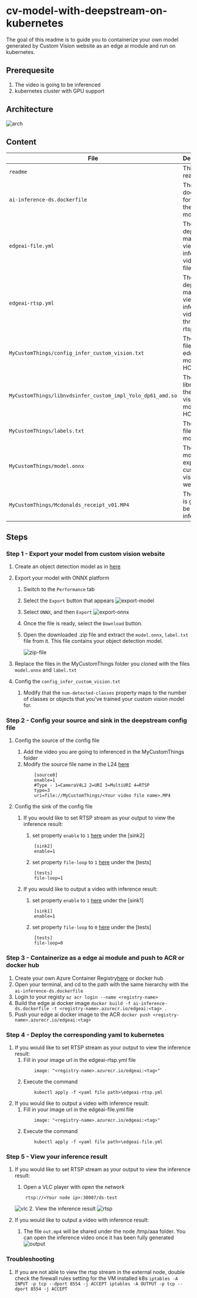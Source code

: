 # cv-model-with-deepstream-on-kubernetes

The goal of this readme is to guide you to containerize your own model generated by Custom Vision website as an edge ai module and run on kubernetes. 

## Prerequesite
1. The video is going to be inferenced
2. kubernetes cluster with GPU support

## Architecture

![arch](docs/images/arch-1.png)

## Content
| File             | Description                                                   |
|-------------------------|---------------------------------------------------------------|
| `readme`    | This readme file |
| `ai-inference-ds.dockerfile`    | The dockerfile for building the edge-ai module |
| `edgeai-file.yml`    | The k8s deployment manifest for viewing the inference video as a file |
| `edgeai-rtsp.yml`    | The k8s deployment manifest for viewing the inference video through rtsp stream |
| `MyCustomThings/config_infer_custom_vision.txt`    | The config file for edge ai module for HCI |
| `MyCustomThings/libnvdsinfer_custom_impl_Yolo_dp61_amd.so`    | The parser library of the custom vision model for HCI VM |
| `MyCustomThings/labels.txt`    | The labels file of the model|
| `MyCustomThings/model.onnx`    | The onnx model export from custom vision website  |
| `MyCustomThings/Mcdonalds_receipt_v01.MP4`    | The video is going to be inferenced |

## Steps
### Step 1 - Export your model from custom vision website
1. Create an object detection model as in [here](https://docs.microsoft.com/en-us/azure/cognitive-services/custom-vision-service/get-started-build-detector)

2. Export your model with ONNX platform
   1. Switch to the `Performance` tab
   2. Select the `Export` button that appears
      ![export-model](docs/images/export-model.png)
   3. Select `ONNX`, and then `Export`
      ![export-onnx](docs/images/export-onnx.png)
   4. Once the file is ready, select the `Download` button. 
   5. Open the downloaded .zip file and extract the `model.onnx`, `label.txt` file from it. This file contains your object detection model.
   
      ![zip-file](docs/images/zip-file.png)
3. Replace the files in the MyCustomThings folder you cloned with the files `model.onnx` and `label.txt` 
4. Config the `config_infer_custom_vision.txt`
   1. Modify that the `num-detected-classes` property maps to the number of classes or objects that you've trained your custom vision model for.  

### Step 2 - Config your source and sink in the deepstream config file
1. Config the source of the config file
   1.  Add the video you are going to inferenced in the MyCustomThings folder
   2.  Modify the source file name in the L24 [here](https://github.com/leannhuang/cv-model-with-deepstream-on-AKS4HCI/blob/main/MyCustomThings/source4_1080p_dec_infer-resnet_tracker_sgie_tiled_display_int8.txt#L24)
        ```
            [source0]
            enable=1
            #Type - 1=CameraV4L2 2=URI 3=MultiURI 4=RTSP
            type=3
            uri=file://MyCustomThings/<Your video file name>.MP4
        ```

2. Config the sink of the config file
   1. If you would like to set RTSP stream as your output to view the inference result:
      1. set property `enable` to `1` [here](https://github.com/leannhuang/cv-model-with-deepstream-on-AKS4HCI/blob/main/MyCustomThings/source4_1080p_dec_infer-resnet_tracker_sgie_tiled_display_int8.txt#L62) under the [sink2]
        ```
            [sink2]
            enable=1
        ```
      2. set property `file-loop` to `1` [here](https://github.com/leannhuang/cv-model-with-deepstream-on-AKS4HCI/blob/main/MyCustomThings/source4_1080p_dec_infer-resnet_tracker_sgie_tiled_display_int8.txt#L174) under the [tests]
        ```
            [tests]
            file-loop=1
        ```
   
   2. If you would like to output a video with inference result:
      1. set property `enable` to `1` [here](https://github.com/leannhuang/cv-model-with-deepstream-on-AKS4HCI/blob/main/MyCustomThings/source4_1080p_dec_infer-resnet_tracker_sgie_tiled_display_int8.txt#L43) under the [sink1]
        ```
            [sink1]
            enable=1
        ```
      2. set property `file-loop` to `0` [here](https://github.com/leannhuang/cv-model-with-deepstream-on-AKS4HCI/blob/main/MyCustomThings/source4_1080p_dec_infer-resnet_tracker_sgie_tiled_display_int8.txt#L174) under the [tests]
        ```
            [tests]
            file-loop=0
        ```

### Step 3 - Containerize as a edge ai module and push to ACR or docker hub
1. Create your own Azure Container Registry[here](https://learn.microsoft.com/en-us/azure/container-registry/container-registry-get-started-portal?tabs=azure-cli) or docker hub
2. Open your terminal, and cd to the path with the same hierarchy with the `ai-inference-ds.dockerfile`
3. Login to your registy
        ```
            az acr login --name <registry-name>
        ```
4. Build the edge ai docker image
        ```
            docker build -f ai-inference-ds.dockerfile -t <registry-name>.azurecr.io/edgeai:<tag> .
        ```
5. Push your edge ai docker image to the ACR
        ```
            docker push <registry-name>.azurecr.io/edgeai:<tag>
        ```

### Step 4 - Deploy the corresponding yaml to kubernetes
1. If you would like to set RTSP stream as your output to view the inference result:
   1. Fill in your image url in the edgeai-rtsp.yml file
        ```
            image: "<registry-name>.azurecr.io/edgeai:<tag>"
        ```
   2. Execute the command
        ```
            kubectl apply -f <yaml file path>\edgeai-rtsp.yml
        ```
2. If you would like to output a video with inference result:
   1. Fill in your image url in the edgeai-file.yml file
        ```
            image: "<registry-name>.azurecr.io/edgeai:<tag>"
        ```
   2. Execute the command
        ```
            kubectl apply -f <yaml file path>\edgeai-file.yml
        ```

### Step 5 - View your inference result
1. If you would like to set RTSP stream as your output to view the inference result:
   1. Open a VLC player with open the network
    ```
        rtsp://<Your node ip>:30007/ds-test
    ```
    ![vlc](docs/images/vlc-player.png)
   2. View the inference result
    ![rtsp](docs/images/rtsp-result.png)
    
2. If you would like to output a video with inference result:
   1. The file `out.mp4` will be shared under the node /tmp/aaa folder. You can open the inference video once it has been fully generated
    ![output](docs/images/output.png)

### Troubleshooting
1. If you are not able to view the rtsp stream in the external node, double check the firewall rules setting for the VM installed k8s
        ```
        iptables -A INPUT -p tcp --dport 8554 -j ACCEPT
        iptables -A OUTPUT -p tcp --dport 8554 -j ACCEPT
        ```